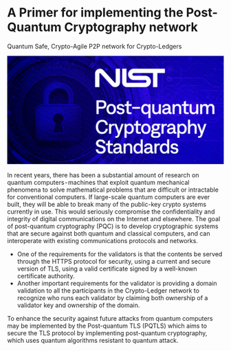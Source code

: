 # A Primer for implementing the Post-Quantum Cryptography network 
Quantum Safe, Crypto-Agile P2P network for Crypto-Ledgers

![nist.jpeg](https://github.com/Tatsuru-Kikuchi/PQC/blob/main/NIST.jpeg)

In recent years, there has been a substantial amount of research on quantum computers - machines that exploit quantum mechanical phenomena to solve mathematical problems that are difficult or intractable for conventional computers. If large-scale quantum computers are ever built, they will be able to break many of the public-key crypto systems currently in use. This would seriously compromise the confidentiality and integrity of digital communications on the Internet and elsewhere. The goal of post-quantum cryptography (PQC) is to develop cryptographic systems that are secure against both quantum and classical computers, and can interoperate with existing communications protocols and networks.

- One of the requirements for the validators is that the contents be served through the HTTPS protocol for security, using a current and secure version of TLS, using a valid certificate signed by a well-known certificate authority. 
- Another important requirements for the validator is providing a domain validation to all the participants in the Crypto-Ledger network to recognize who runs each validator by claiming both ownership of a validator key and ownership of the domain. 

To enhance the security against future attacks from quantum computers may be implemented by the Post-quantum TLS (PQTLS) which aims to secure the TLS protocol by implementing post-quantum cryptography, which uses quantum algorithms resistant to quantum attack.


